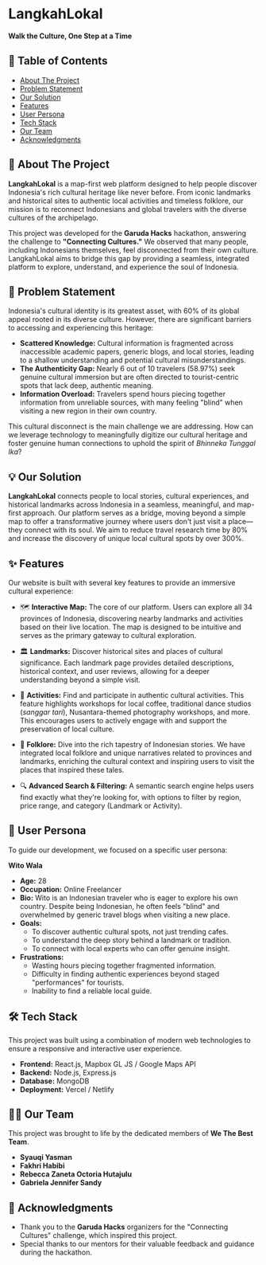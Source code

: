 # LangkahLokal

**Walk the Culture, One Step at a Time**

## 📖 Table of Contents

  * [About The Project](https://www.google.com/search?q=%23about-the-project)
  * [Problem Statement](https://www.google.com/search?q=%23problem-statement)
  * [Our Solution](https://www.google.com/search?q=%23our-solution)
  * [Features](https://www.google.com/search?q=%23features)
  * [User Persona](https://www.google.com/search?q=%23user-persona)
  * [Tech Stack](https://www.google.com/search?q=%23tech-stack)
  * [Our Team](https://www.google.com/search?q=%23our-team)
  * [Acknowledgments](https://www.google.com/search?q=%23acknowledgments)

## 📍 About The Project

**LangkahLokal** is a map-first web platform designed to help people discover Indonesia's rich cultural heritage like never before. From iconic landmarks and historical sites to authentic local activities and timeless folklore, our mission is to reconnect Indonesians and global travelers with the diverse cultures of the archipelago.

This project was developed for the **Garuda Hacks** hackathon, answering the challenge to **"Connecting Cultures."** We observed that many people, including Indonesians themselves, feel disconnected from their own culture. LangkahLokal aims to bridge this gap by providing a seamless, integrated platform to explore, understand, and experience the soul of Indonesia.

## 🎯 Problem Statement

Indonesia's cultural identity is its greatest asset, with 60% of its global appeal rooted in its diverse culture. However, there are significant barriers to accessing and experiencing this heritage:

  * **Scattered Knowledge:** Cultural information is fragmented across inaccessible academic papers, generic blogs, and local stories, leading to a shallow understanding and potential cultural misunderstandings. 
  * **The Authenticity Gap:** Nearly 6 out of 10 travelers (58.97%) seek genuine cultural immersion but are often directed to tourist-centric spots that lack deep, authentic meaning. 
  * **Information Overload:** Travelers spend hours piecing together information from unreliable sources, with many feeling "blind" when visiting a new region in their own country. 

This cultural disconnect is the main challenge we are addressing. How can we leverage technology to meaningfully digitize our cultural heritage and foster genuine human connections to uphold the spirit of *Bhinneka Tunggal Ika*?

## 💡 Our Solution

**LangkahLokal** connects people to local stories, cultural experiences, and historical landmarks across Indonesia in a seamless, meaningful, and map-first approach. Our platform serves as a bridge, moving beyond a simple map to offer a transformative journey where users don't just visit a place—they connect with its soul. We aim to reduce travel research time by 80% and increase the discovery of unique local cultural spots by over 300%.

## ✨ Features

Our website is built with several key features to provide an immersive cultural experience:

  * 🗺️ **Interactive Map:** The core of our platform. Users can explore all 34 provinces of Indonesia, discovering nearby landmarks and activities based on their live location. The map is designed to be intuitive and serves as the primary gateway to cultural exploration. 

  * 🏛️ **Landmarks:** Discover historical sites and places of cultural significance. Each landmark page provides detailed descriptions, historical context, and user reviews, allowing for a deeper understanding beyond a simple visit. 

  * 💃 **Activities:** Find and participate in authentic cultural activities. This feature highlights workshops for local coffee, traditional dance studios (*sanggar tari*), Nusantara-themed photography workshops, and more. This encourages users to actively engage with and support the preservation of local culture.

  * 📖 **Folklore:** Dive into the rich tapestry of Indonesian stories. We have integrated local folklore and unique narratives related to provinces and landmarks, enriching the cultural context and inspiring users to visit the places that inspired these tales. 

  * 🔍 **Advanced Search & Filtering:** A semantic search engine helps users find exactly what they're looking for, with options to filter by region, price range, and category (Landmark or Activity).

## 👤 User Persona

To guide our development, we focused on a specific user persona:

**Wito Wala**

  * **Age:** 28 
  * **Occupation:** Online Freelancer 
  * **Bio:** Wito is an Indonesian traveler who is eager to explore his own country. Despite being Indonesian, he often feels "blind" and overwhelmed by generic travel blogs when visiting a new place.
  * **Goals:**
      * To discover authentic cultural spots, not just trending cafes. 
      * To understand the deep story behind a landmark or tradition.
      * To connect with local experts who can offer genuine insight.
  * **Frustrations:**
      * Wasting hours piecing together fragmented information.
      * Difficulty in finding authentic experiences beyond staged "performances" for tourists.
      * Inability to find a reliable local guide. 

## 🛠️ Tech Stack

This project was built using a combination of modern web technologies to ensure a responsive and interactive user experience.

  * **Frontend:** React.js, Mapbox GL JS / Google Maps API
  * **Backend:** Node.js, Express.js
  * **Database:** MongoDB
  * **Deployment:** Vercel / Netlify

## 🧑‍💻 Our Team

This project was brought to life by the dedicated members of **We The Best Team**.

  * **Syauqi Yasman**
  * **Fakhri Habibi**
  * **Rebecca Zaneta Octoria Hutajulu**
  * **Gabriela Jennifer Sandy**

## 🙏 Acknowledgments

  * Thank you to the **Garuda Hacks** organizers for the "Connecting Cultures" challenge, which inspired this project.
  * Special thanks to our mentors for their valuable feedback and guidance during the hackathon.
